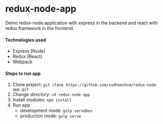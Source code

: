 # redux-node-app
Demo redux-node application with express in the backend and react with redux framework in the frontend.

#### Technologies used
- Express [Node]
- Redux [React]
- Webpack

#### Steps to run app
1. Clone preject: `git clone https://github.com/sudheeshcm/redux-node-app.git`
2. Change directory: `cd redux-node-app`
3. Install modules: `npm install`
4. Run app
	- development mode: `gulp serveDev`
	- production mode: `gulp serve`
